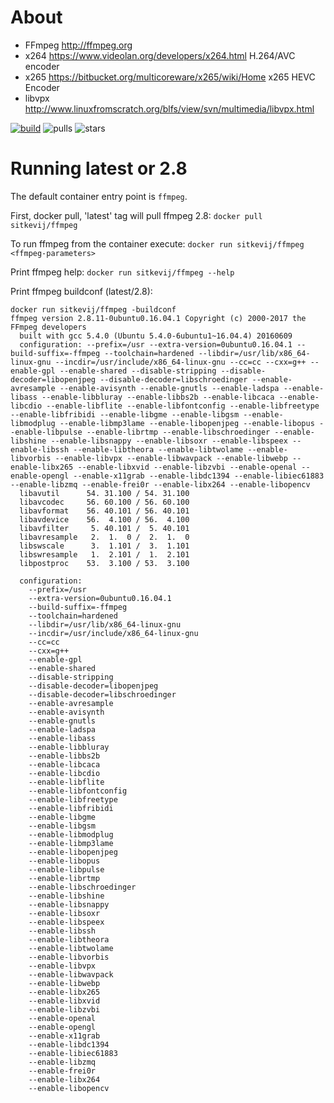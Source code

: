 # About

- FFmpeg http://ffmpeg.org
- x264 https://www.videolan.org/developers/x264.html H.264/AVC encoder
- x265 https://bitbucket.org/multicoreware/x265/wiki/Home x265 HEVC Encoder
- libvpx http://www.linuxfromscratch.org/blfs/view/svn/multimedia/libvpx.html

[![build](https://travis-ci.org/sitkevij/ffmpeg.svg?branch=master)](https://travis-ci.org/sitkevij/ffmpeg) ![pulls](https://img.shields.io/docker/pulls/sitkevij/ffmpeg.svg?style=plastic) ![stars](https://img.shields.io/docker/stars/sitkevij/ffmpeg.svg?style=plastic) 


# Running latest or 2.8
The default container entry point is `ffmpeg`.

First, docker pull, 'latest' tag will pull ffmpeg 2.8:
`docker pull sitkevij/ffmpeg`

To run ffmpeg from the container execute:
`docker run sitkevij/ffmpeg <ffmpeg-parameters>`

Print ffmpeg help:
`docker run sitkevij/ffmpeg --help`

Print ffmpeg buildconf (latest/2.8):
```
docker run sitkevij/ffmpeg -buildconf
ffmpeg version 2.8.11-0ubuntu0.16.04.1 Copyright (c) 2000-2017 the FFmpeg developers
  built with gcc 5.4.0 (Ubuntu 5.4.0-6ubuntu1~16.04.4) 20160609
  configuration: --prefix=/usr --extra-version=0ubuntu0.16.04.1 --build-suffix=-ffmpeg --toolchain=hardened --libdir=/usr/lib/x86_64-linux-gnu --incdir=/usr/include/x86_64-linux-gnu --cc=cc --cxx=g++ --enable-gpl --enable-shared --disable-stripping --disable-decoder=libopenjpeg --disable-decoder=libschroedinger --enable-avresample --enable-avisynth --enable-gnutls --enable-ladspa --enable-libass --enable-libbluray --enable-libbs2b --enable-libcaca --enable-libcdio --enable-libflite --enable-libfontconfig --enable-libfreetype --enable-libfribidi --enable-libgme --enable-libgsm --enable-libmodplug --enable-libmp3lame --enable-libopenjpeg --enable-libopus --enable-libpulse --enable-librtmp --enable-libschroedinger --enable-libshine --enable-libsnappy --enable-libsoxr --enable-libspeex --enable-libssh --enable-libtheora --enable-libtwolame --enable-libvorbis --enable-libvpx --enable-libwavpack --enable-libwebp --enable-libx265 --enable-libxvid --enable-libzvbi --enable-openal --enable-opengl --enable-x11grab --enable-libdc1394 --enable-libiec61883 --enable-libzmq --enable-frei0r --enable-libx264 --enable-libopencv
  libavutil      54. 31.100 / 54. 31.100
  libavcodec     56. 60.100 / 56. 60.100
  libavformat    56. 40.101 / 56. 40.101
  libavdevice    56.  4.100 / 56.  4.100
  libavfilter     5. 40.101 /  5. 40.101
  libavresample   2.  1.  0 /  2.  1.  0
  libswscale      3.  1.101 /  3.  1.101
  libswresample   1.  2.101 /  1.  2.101
  libpostproc    53.  3.100 / 53.  3.100

  configuration:
    --prefix=/usr
    --extra-version=0ubuntu0.16.04.1
    --build-suffix=-ffmpeg
    --toolchain=hardened
    --libdir=/usr/lib/x86_64-linux-gnu
    --incdir=/usr/include/x86_64-linux-gnu
    --cc=cc
    --cxx=g++
    --enable-gpl
    --enable-shared
    --disable-stripping
    --disable-decoder=libopenjpeg
    --disable-decoder=libschroedinger
    --enable-avresample
    --enable-avisynth
    --enable-gnutls
    --enable-ladspa
    --enable-libass
    --enable-libbluray
    --enable-libbs2b
    --enable-libcaca
    --enable-libcdio
    --enable-libflite
    --enable-libfontconfig
    --enable-libfreetype
    --enable-libfribidi
    --enable-libgme
    --enable-libgsm
    --enable-libmodplug
    --enable-libmp3lame
    --enable-libopenjpeg
    --enable-libopus
    --enable-libpulse
    --enable-librtmp
    --enable-libschroedinger
    --enable-libshine
    --enable-libsnappy
    --enable-libsoxr
    --enable-libspeex
    --enable-libssh
    --enable-libtheora
    --enable-libtwolame
    --enable-libvorbis
    --enable-libvpx
    --enable-libwavpack
    --enable-libwebp
    --enable-libx265
    --enable-libxvid
    --enable-libzvbi
    --enable-openal
    --enable-opengl
    --enable-x11grab
    --enable-libdc1394
    --enable-libiec61883
    --enable-libzmq
    --enable-frei0r
    --enable-libx264
    --enable-libopencv
```